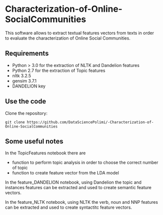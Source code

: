 # Characterization-of-Online-SocialCommunities

This software allows to extract textual features vectors from texts in order to evaluate the characterization of Online Social Communities.

## Requirements

- Python > 3.0 for the extraction of NLTK and Dandelion features
- Python 2.7 for the extraction of Topic features
- nltk 3.2.5
- gensim 3.7.1
- DANDELION key


## Use the code

Clone the repository:

`git clone https://github.com/DataSciencePolimi/-Characterization-of-Online-SocialCommunities`


## Some useful notes

In the TopicFeatures notebook there are
- function to perform topic analysis in order to choose the correct number of topic
- function to create feature vector from the LDA model

In the feature_DANDELION notebook, using Dandelion the topic and instances features can be extracted and used to create semantic feature vectors.

In the feature_NLTK notebook, using NLTK the verb, noun and NNP features can be extracted and used to create syntactitc feature vectors.
